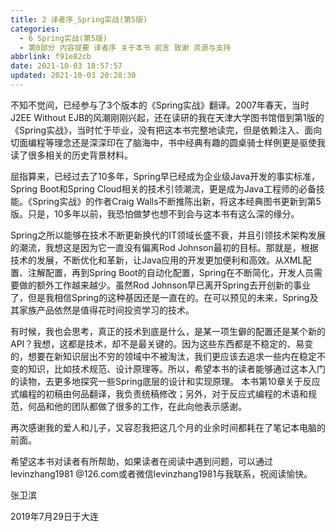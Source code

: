 ```yaml
---
title: 2 译者序_Spring实战(第5版)
categories: 
  - 6 Spring实战(第5版)
  - 第0部分 内容提要 译者序 关于本书 前言 致谢 资源与支持
abbrlink: f91e82cb
date: 2021-10-03 18:57:57
updated: 2021-10-03 20:28:30
---
```

不知不觉间，已经参与了3个版本的《Spring实战》翻译。2007年春天，当时J2EE Without EJB的风潮刚刚兴起，还在读研的我在天津大学图书馆借到第1版的《Spring实战》，当时忙于毕业，没有把这本书完整地读完，但是依赖注入、面向切面编程等理念还是深深印在了脑海中，书中经典有趣的圆桌骑士样例更是驱使我读了很多相关的历史背景材料。

屈指算来，已经过去了10多年，Spring早已经成为企业级Java开发的事实标准，Spring Boot和Spring Cloud相关的技术引领潮流，更是成为Java工程师的必备技能。《Spring实战》的作者Craig Walls不断推陈出新，将这本经典图书更新到第5版。只是，10多年以前，我恐怕做梦也想不到会与这本书有这么深的缘分。

Spring之所以能够在技术不断更新换代的IT领域长盛不衰，并且引领技术架构发展的潮流，我想这是因为它一直没有偏离Rod Johnson最初的目标。那就是，根据技术的发展，不断优化和革新，让Java应用的开发更加便利和高效。从XML配置、注解配置，再到Spring Boot的自动化配置，Spring在不断简化，开发人员需要做的额外工作越来越少。虽然Rod Johnson早已离开Spring去开创新的事业了，但是我相信Spring的这种基因还是一直在的。在可以预见的未来，Spring及其家族产品依然是值得花时间投资学习的技术。

有时候，我也会思考，真正的技术到底是什么，是某一项生僻的配置还是某个新的API？我想，这都是技术，却不是最关键的。因为这些东西都是不稳定的、易变的，想要在新知识层出不穷的领域中不被淘汰，我们更应该去追求一些内在稳定不变的知识，比如技术规范、设计原理等。所以，希望本书的读者能够通过这本入门的读物，去更多地探究一些Spring底层的设计和实现原理。
本书第10章关于反应式编程的初稿由何品翻译，我负责统稿修改；另外，对于反应式编程的术语和规范，何品和他的团队都做了很多的工作，在此向他表示感谢。

再次感谢我的爱人和儿子，又容忍我把这几个月的业余时间都耗在了笔记本电脑的前面。

希望这本书对读者有所帮助，如果读者在阅读中遇到问题，可以通过levinzhang1981 @126.com或者微信levinzhang1981与我联系，祝阅读愉快。

张卫滨

2019年7月29日于大连
